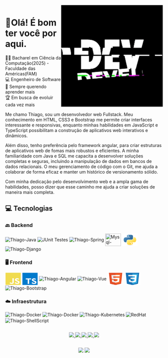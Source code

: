 <img src="giphy.gif" width="325px" align="right">

# :wave:Olá! É bom ter você por aqui.

👨‍🎓 Bacharel em Ciência da Computação(2025) - Faculdade das Américas(FAM)<br>
💻 Engenheiro de Software<br>
:telescope: Sempre querendo aprender mais<br>
:trophy: Em busca de evoluir cada vez mais


Me chamo Thiago, sou um desenvolvedor web Fullstack. Meu conhecimento em HTML, CSS3 e Bootstrap me permite criar interfaces interessante e responsivas, enquanto minhas habilidades em JavaScript e TypeScript possibilitam a construção de aplicativos web interativos e dinâmicos.

Além disso, tenho preferência pelo framework angular, para criar estruturas de aplicativos web de fomas mais robustos e eficientes. A minha familiaridade com Java e SQL me capacita a desenvolver soluções completas e seguras, incluindo a manipulação de dados em bancos de dados relacionais. O meu gerenciamento de código com o Git, me ajuda a colaborar de forma eficaz e manter um histórico de versionamento sólido.

Com minha dedicação pelo desenvolvimento web e a ampla gama de habilidades, posso dizer que esse caminho me ajuda a criar soluções de maneira mais completa.

## 💻 Tecnologias

### 🔙 Backend
<div style="display: inline_block" align="left">
  <img align="center" title="Java-Linguagem" alt="Thiago-Java" height="40" width="50" src="https://cdn.jsdelivr.net/gh/devicons/devicon/icons/java/java-original-wordmark.svg" />
  <img align="center" title="JUnit" alt="JUnit Testes" height="40" width="50" src="https://cdn.jsdelivr.net/gh/devicons/devicon@latest/icons/junit/junit-plain-wordmark.svg" />
  <img align="center" title="Spring-Framework" alt="Thiago-Spring" height="40" width="50" src="https://cdn.jsdelivr.net/gh/devicons/devicon@latest/icons/spring/spring-original-wordmark.svg" />
  <img align="center" title="Mysql-banco-de-dados" height="40" width="50" src="https://cdn.jsdelivr.net/gh/devicons/devicon@latest/icons/mysql/mysql-original-wordmark.svg" />
  <img align="center" title="Python-Linguagem" alt="Thiago-Python" height="40" width="50" src="https://raw.githubusercontent.com/devicons/devicon/master/icons/python/python-original.svg">
  <img align="center" title="Django-Framework" alt="Thiago-Django" height="40" width="50" src="https://cdn.jsdelivr.net/gh/devicons/devicon@latest/icons/django/django-plain-wordmark.svg" />
</div>

### 🖥️ Frontend
<div style="display: inline_block" align="left">
  <img align="center" title="JavaScript-Linguagem" alt="Thiago-Js" height="40" width="50" src="https://raw.githubusercontent.com/devicons/devicon/master/icons/javascript/javascript-plain.svg">
  <img align="center" title="TypeScript-Framework" alt="Thiago-Ts" height="40" width="50" src="https://raw.githubusercontent.com/devicons/devicon/master/icons/typescript/typescript-plain.svg">
  <img align="center" title="Angular-Framework"  alt="Thiago-Angular" height="40" width="50" src="https://cdn.jsdelivr.net/gh/devicons/devicon/icons/angularjs/angularjs-original.svg" />
  <img align="center" title="VueJs-Framework"  alt="Thiago-Vue" height="40" width="50"src="https://cdn.jsdelivr.net/gh/devicons/devicon@latest/icons/vuejs/vuejs-original-wordmark.svg" />
  <img align="center" title="Html5-Linguagem-Marcacão" alt="Thiago-HTML" height="40" width="50" src="https://raw.githubusercontent.com/devicons/devicon/master/icons/html5/html5-original.svg">
  <img align="center" title="Css3-Framework" alt="Thiago-CSS" height="40" width="50" src="https://raw.githubusercontent.com/devicons/devicon/master/icons/css3/css3-original.svg">
  <img align="center" title="Bootstrap-Framework" alt="Thiago-Bootstrap" height="40" width="50" src="https://cdn.jsdelivr.net/gh/devicons/devicon/icons/bootstrap/bootstrap-original-wordmark.svg" />
</div>

### ☁️ Infraestrutura
<div style="display: inline_block" align="left">
  <img align="center" title="Docker-Container" alt="Thiago-Docker" height="40" width="50" src="https://cdn.jsdelivr.net/gh/devicons/devicon/icons/docker/docker-original-wordmark.svg" />
  <img align="center" title="Google Cloud" alt="Thiago-Docker" height="40" width="50" src="https://cdn.jsdelivr.net/gh/devicons/devicon@latest/icons/googlecloud/googlecloud-original.svg" />
  <img align="center" title="Kubernetes-Orquestrador-container" alt="Thiago-Kubernetes" height="40" width="50"src="https://cdn.jsdelivr.net/gh/devicons/devicon@latest/icons/kubernetes/kubernetes-plain-wordmark.svg" />
  <img align="center" title="RedHat" alt="RedHat" height="40" width="50" src="https://cdn.jsdelivr.net/gh/devicons/devicon@latest/icons/redhat/redhat-original-wordmark.svg" />
  <img align="center" title="ShellScript-Linguagem" alt="Thiago-ShellScript" height="40" width="50" src="https://cdn.jsdelivr.net/gh/devicons/devicon/icons/bash/bash-original.svg" />
</div>


##

<div align="center">
  <a href="https://discord.gg/eHVsVc2c" target="_blank">
    <img src="https://img.shields.io/badge/Discord-7289DA?style=for-the-badge&logo=discord&logoColor=white">
  </a> 
  <a href = "mailto:thiago.al154@gmail.com">
    <img src="https://img.shields.io/badge/-Gmail-%23333?style=for-the-badge&logo=gmail&logoColor=white" target="_blank">
  </a>
  <a href="https://linkedin.com/in/thiago-alves-74927a241">
    <img src="https://img.shields.io/badge/-LinkedIn-%230077B5?style=for-the-badge&logo=linkedin&logoColor=white" target="_blank">
  </a>
  <a href="https://web.whatsapp.com/send?phone=5581987531748">
    <img src="https://img.shields.io/badge/WhatsApp-25D366?style=for-the-badge&logo=whatsapp&logoColor=white" target="_blank">
  </a>
  <a href="https://t.me/ThiagoTi">
    <img src="https://img.shields.io/badge/Telegram-2CA5E0?style=for-the-badge&logo=telegram&logoColor=white" target="_blank">
  </a>
</div>


##

<div align = "center">
  <img height = "200em" src="https://github-readme-stats.vercel.app/api/top-langs/?username=thiago-cloud&show_icons=true&theme=algolia&count_private=true"/>
  <img height = "200em" src="https://github-readme-stats.vercel.app/api?username=thiago-cloud&show_icons=true&show_icons=true&theme=algolia&count_private=true"/>
</div>






<!--[![readme](https://github-readme-stats.vercel.app/api/pin/?username=thiago-cloud&repo=thiago-cloud&theme=react)](https://github.com/thiago-cloud/thiago-cloud)-->
